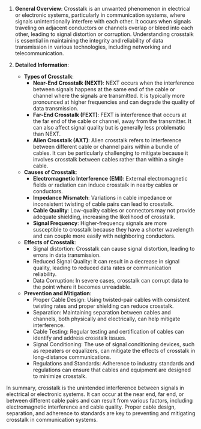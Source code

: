 1. **General Overview**: Crosstalk is an unwanted phenomenon in electrical or electronic systems, particularly in communication systems, where signals unintentionally interfere with each other. It occurs when signals traveling on adjacent conductors or channels overlap or bleed into each other, leading to signal distortion or corruption. Understanding crosstalk is essential in maintaining the integrity and reliability of data transmission in various technologies, including networking and telecommunication.
    
2. **Detailed Information**:
    
    - **Types of Crosstalk**:
        - **Near-End Crosstalk (NEXT)**: NEXT occurs when the interference between signals happens at the same end of the cable or channel where the signals are transmitted. It is typically more pronounced at higher frequencies and can degrade the quality of data transmission.
        - **Far-End Crosstalk (FEXT)**: FEXT is interference that occurs at the far end of the cable or channel, away from the transmitter. It can also affect signal quality but is generally less problematic than NEXT.
        - **Alien Crosstalk (AXT)**: Alien crosstalk refers to interference between different cable or channel pairs within a bundle of cables. It can be particularly challenging to mitigate because it involves crosstalk between cables rather than within a single cable.
    - **Causes of Crosstalk**:
        - **Electromagnetic Interference (EMI)**: External electromagnetic fields or radiation can induce crosstalk in nearby cables or conductors.
        - **Impedance Mismatch**: Variations in cable impedance or inconsistent twisting of cable pairs can lead to crosstalk.
        - **Cable Quality**: Low-quality cables or connectors may not provide adequate shielding, increasing the likelihood of crosstalk.
        - **Signal Frequency**: Higher-frequency signals are more susceptible to crosstalk because they have a shorter wavelength and can couple more easily with neighboring conductors.
    - **Effects of Crosstalk**:
        - Signal distortion: Crosstalk can cause signal distortion, leading to errors in data transmission.
        - Reduced Signal Quality: It can result in a decrease in signal quality, leading to reduced data rates or communication reliability.
        - Data Corruption: In severe cases, crosstalk can corrupt data to the point where it becomes unreadable.
    - **Prevention and Mitigation**:
        - Proper Cable Design: Using twisted-pair cables with consistent twisting rates and proper shielding can reduce crosstalk.
        - Separation: Maintaining separation between cables and channels, both physically and electrically, can help mitigate interference.
        - Cable Testing: Regular testing and certification of cables can identify and address crosstalk issues.
        - Signal Conditioning: The use of signal conditioning devices, such as repeaters or equalizers, can mitigate the effects of crosstalk in long-distance communications.
        - Regulations and Standards: Adherence to industry standards and regulations can ensure that cables and equipment are designed to minimize crosstalk.

In summary, crosstalk is the unintended interference between signals in electrical or electronic systems. It can occur at the near end, far end, or between different cable pairs and can result from various factors, including electromagnetic interference and cable quality. Proper cable design, separation, and adherence to standards are key to preventing and mitigating crosstalk in communication systems.